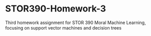 # STOR390-Homework-3
Third homework assignment for STOR 390 Moral Machine Learning, focusing on support vector machines and decision trees

